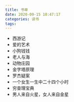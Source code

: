 ```yaml
---
title: 书单
date: 2020-09-15 10:47:17
categories: 读书
tags:
---
```


- 西游记
- 爱的艺术
- 小狗钱钱
- 老人与海
- 动物庄园
- 金字塔原理
- 罗杰疑案
- 一个女生一生中二十四个小时
- 穷查理宝典
- 男人来自火星，女人来自金星